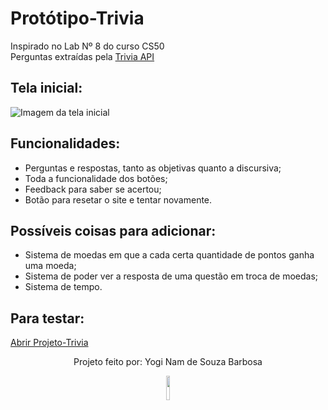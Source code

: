 # Protótipo-Trivia

Inspirado no Lab Nº 8 do curso CS50<br>
Perguntas extraídas pela <a href="https://the-trivia-api.com/">Trivia API</a>

<h2>Tela inicial:</h2>

![Imagem da tela inicial](https://user-images.githubusercontent.com/46427886/220988566-c96c5592-0cfb-4c76-9aef-9fc1db9cbefa.jpeg)

<h2>Funcionalidades:</h2>

* Perguntas e respostas, tanto as objetivas quanto a discursiva;
* Toda a funcionalidade dos botões;
* Feedback para saber se acertou;
* Botão para resetar o site e tentar novamente.

<h2>Possíveis coisas para adicionar:</h2>

* Sistema de moedas em que a cada certa quantidade de pontos ganha uma moeda;
* Sistema de poder ver a resposta de uma questão em troca de moedas;
* Sistema de tempo.

<h2>Para testar:</h2>

<a align="center" href="https://euyogi.github.io/Prototipo-Trivia/">Abrir Projeto-Trivia</a>

<p align="center">
  Projeto feito por: Yogi Nam de Souza Barbosa
</p>

<div align="center">
  <img src="https://user-images.githubusercontent.com/46427886/218377101-f832c1a3-6c48-4016-92d2-0d8b6a4fafd5.gif" width="10%" alt-text="Minha imagem de perfil (umcachorro)" />
</div>
